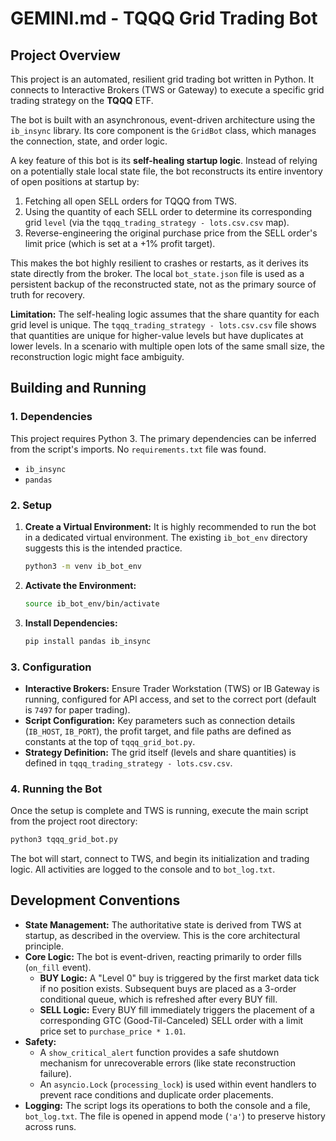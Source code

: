 # GEMINI.md - TQQQ Grid Trading Bot

## Project Overview

This project is an automated, resilient grid trading bot written in Python. It connects to Interactive Brokers (TWS or Gateway) to execute a specific grid trading strategy on the **TQQQ** ETF.

The bot is built with an asynchronous, event-driven architecture using the `ib_insync` library. Its core component is the `GridBot` class, which manages the connection, state, and order logic.

A key feature of this bot is its **self-healing startup logic**. Instead of relying on a potentially stale local state file, the bot reconstructs its entire inventory of open positions at startup by:
1.  Fetching all open SELL orders for TQQQ from TWS.
2.  Using the quantity of each SELL order to determine its corresponding grid `level` (via the `tqqq_trading_strategy - lots.csv.csv` map).
3.  Reverse-engineering the original purchase price from the SELL order's limit price (which is set at a +1% profit target).

This makes the bot highly resilient to crashes or restarts, as it derives its state directly from the broker. The local `bot_state.json` file is used as a persistent backup of the reconstructed state, not as the primary source of truth for recovery.

**Limitation:** The self-healing logic assumes that the share quantity for each grid level is unique. The `tqqq_trading_strategy - lots.csv.csv` file shows that quantities are unique for higher-value levels but have duplicates at lower levels. In a scenario with multiple open lots of the same small size, the reconstruction logic might face ambiguity.

## Building and Running

### 1. Dependencies

This project requires Python 3. The primary dependencies can be inferred from the script's imports. No `requirements.txt` file was found.

*   `ib_insync`
*   `pandas`

### 2. Setup

1.  **Create a Virtual Environment:** It is highly recommended to run the bot in a dedicated virtual environment. The existing `ib_bot_env` directory suggests this is the intended practice.
    ```bash
    python3 -m venv ib_bot_env
    ```

2.  **Activate the Environment:**
    ```bash
    source ib_bot_env/bin/activate
    ```

3.  **Install Dependencies:**
    ```bash
    pip install pandas ib_insync
    ```

### 3. Configuration

*   **Interactive Brokers:** Ensure Trader Workstation (TWS) or IB Gateway is running, configured for API access, and set to the correct port (default is `7497` for paper trading).
*   **Script Configuration:** Key parameters such as connection details (`IB_HOST`, `IB_PORT`), the profit target, and file paths are defined as constants at the top of `tqqq_grid_bot.py`.
*   **Strategy Definition:** The grid itself (levels and share quantities) is defined in `tqqq_trading_strategy - lots.csv.csv`.

### 4. Running the Bot

Once the setup is complete and TWS is running, execute the main script from the project root directory:

```bash
python3 tqqq_grid_bot.py
```

The bot will start, connect to TWS, and begin its initialization and trading logic. All activities are logged to the console and to `bot_log.txt`.

## Development Conventions

*   **State Management:** The authoritative state is derived from TWS at startup, as described in the overview. This is the core architectural principle.
*   **Core Logic:** The bot is event-driven, reacting primarily to order fills (`on_fill` event).
    *   **BUY Logic:** A "Level 0" buy is triggered by the first market data tick if no position exists. Subsequent buys are placed as a 3-order conditional queue, which is refreshed after every BUY fill.
    *   **SELL Logic:** Every BUY fill immediately triggers the placement of a corresponding GTC (Good-Til-Canceled) SELL order with a limit price set to `purchase_price * 1.01`.
*   **Safety:**
    *   A `show_critical_alert` function provides a safe shutdown mechanism for unrecoverable errors (like state reconstruction failure).
    *   An `asyncio.Lock` (`processing_lock`) is used within event handlers to prevent race conditions and duplicate order placements.
*   **Logging:** The script logs its operations to both the console and a file, `bot_log.txt`. The file is opened in append mode (`'a'`) to preserve history across runs.
